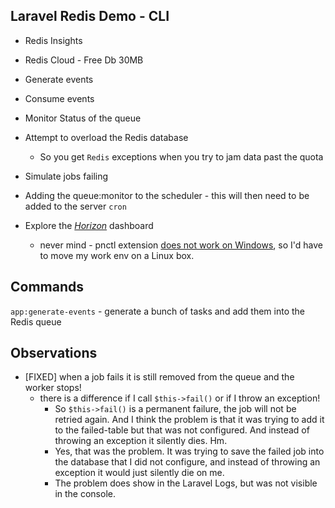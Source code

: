 ## Laravel Redis Demo - CLI 

- Redis Insights
- Redis Cloud - Free Db 30MB
- Generate events
- Consume events
- Monitor Status of the queue
- Attempt to overload the Redis database
  - So you get `Redis` exceptions when you try to jam data past the quota
- Simulate jobs failing

- Adding the queue:monitor to the scheduler - this will then need to be added
  to the server `cron`

- Explore the [_Horizon_](https://laravel.com/docs/10.x/horizon) dashboard
  - never mind - pnctl extension [does not work on Windows](https://www.php.net/manual/en/pcntl.installation.php), 
    so I'd have to move my work env on a Linux box. 

## Commands

`app:generate-events` - generate a bunch of tasks and add them into the Redis queue

## Observations

- [FIXED] when a job fails it is still removed from the queue 
  and the worker stops!
  - there is a difference if I call `$this->fail()` or if I throw an 
    exception!
    - So `$this->fail()` is a permanent failure, the job will not be
      retried again. And I think the problem is that it was trying to
      add it to the failed-table but that was not configured. And instead
      of throwing an exception it silently dies. Hm.
    - Yes, that was the problem. It was trying to save the failed job into the
      database that I did not configure, and instead of throwing an exception
      it would just silently die on me.
    - The problem does show in the Laravel Logs, but was not visible in the
      console.
